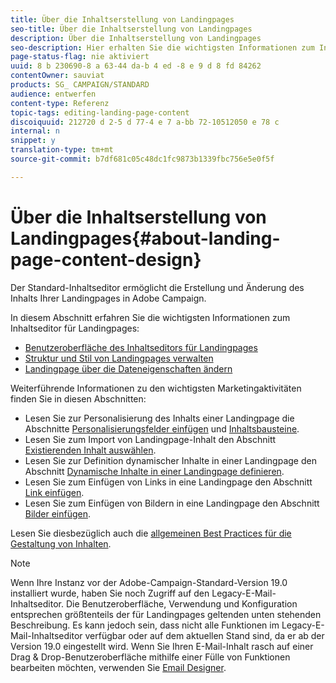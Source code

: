 ```yaml
---
title: Über die Inhaltserstellung von Landingpages
seo-title: Über die Inhaltserstellung von Landingpages
description: Über die Inhaltserstellung von Landingpages
seo-description: Hier erhalten Sie die wichtigsten Informationen zum Inhaltseditor für Landingpages.
page-status-flag: nie aktiviert
uuid: 8 b 230690-8 a 63-44 da-b 4 ed -8 e 9 d 8 fd 84262
contentOwner: sauviat
products: SG_ CAMPAIGN/STANDARD
audience: entwerfen
content-type: Referenz
topic-tags: editing-landing-page-content
discoiquuid: 212720 d 2-5 d 77-4 e 7 a-bb 72-10512050 e 78 c
internal: n
snippet: y
translation-type: tm+mt
source-git-commit: b7df681c05c48dc1fc9873b1339fbc756e5e0f5f

---
```



# Über die Inhaltserstellung von Landingpages{#about-landing-page-content-design}

Der Standard-Inhaltseditor ermöglicht die Erstellung und Änderung des Inhalts Ihrer Landingpages in Adobe Campaign.

In diesem Abschnitt erfahren Sie die wichtigsten Informationen zum Inhaltseditor für Landingpages:

* [Benutzeroberfläche des Inhaltseditors für Landingpages](../../designing/using/landing-page-content-editor-interface.md)
* [Struktur und Stil von Landingpages verwalten](../../designing/using/managing-landing-page-structure-and-style.md)
* [Landingpage über die Dateneigenschaften ändern](../../designing/using/changing-a-landing-page-form-data-properties.md)

Weiterführende Informationen zu den wichtigsten Marketingaktivitäten finden Sie in diesen Abschnitten:

* Lesen Sie zur Personalisierung des Inhalts einer Landingpage die Abschnitte [Personalisierungsfelder einfügen](../../designing/using/inserting-a-personalization-field.md) und [Inhaltsbausteine](../../designing/using/adding-a-content-block.md).
* Lesen Sie zum Import von Landingpage-Inhalt den Abschnitt [Existierenden Inhalt auswählen](../../designing/using/selecting-an-existing-content.md).
* Lesen Sie zur Definition dynamischer Inhalte in einer Landingpage den Abschnitt [Dynamische Inhalte in einer Landingpage definieren](../../designing/using/defining-dynamic-content-in-a-landing-page.md).
* Lesen Sie zum Einfügen von Links in eine Landingpage den Abschnitt [Link einfügen](../../designing/using/inserting-a-link.md).
* Lesen Sie zum Einfügen von Bildern in eine Landingpage den Abschnitt [Bilder einfügen](../../designing/using/inserting-images.md).

Lesen Sie diesbezüglich auch die [allgemeinen Best Practices für die Gestaltung von Inhalten](../../designing/using/content-design-best-practices.md).

>[!NOTE]
>
>Wenn Ihre Instanz vor der Adobe-Campaign-Standard-Version 19.0 installiert wurde, haben Sie noch Zugriff auf den Legacy-E-Mail-Inhaltseditor. Die Benutzeroberfläche, Verwendung und Konfiguration entsprechen größtenteils der für Landingpages geltenden unten stehenden Beschreibung. Es kann jedoch sein, dass nicht alle Funktionen im Legacy-E-Mail-Inhaltseditor verfügbar oder auf dem aktuellen Stand sind, da er ab der Version 19.0 eingestellt wird. Wenn Sie Ihren E-Mail-Inhalt rasch auf einer Drag &amp; Drop-Benutzeroberfläche mithilfe einer Fülle von Funktionen bearbeiten möchten, verwenden Sie [Email Designer](../../designing/using/about-email-content-design.md#about-the-email-designer).

